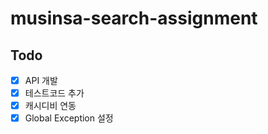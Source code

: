 # musinsa-search-assignment

## Todo

* [x] API 개발
* [x] 테스트코드 추가 
* [x] 캐시디비 연동 
* [x] Global Exception 설정